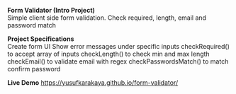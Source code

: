 <strong>Form Validator (Intro Project)</strong><br>
Simple client side form validation. Check required, length, email and password match

<strong>Project Specifications</strong><br>
Create form UI
Show error messages under specific inputs
checkRequired() to accept array of inputs
checkLength() to check min and max length
checkEmail() to validate email with regex
checkPasswordsMatch() to match confirm password

<strong>Live Demo</strong>
https://yusufkarakaya.github.io/form-validator/

